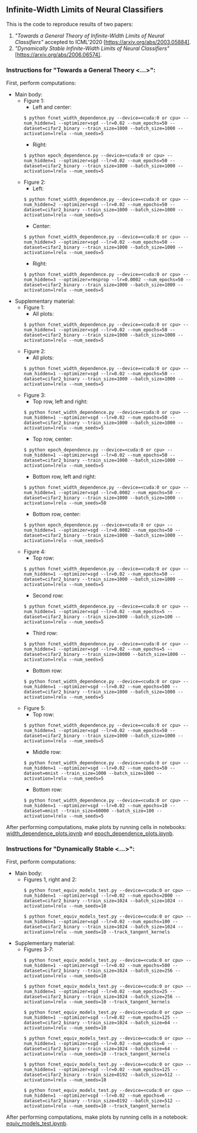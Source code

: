## Infinite-Width Limits of Neural Classifiers

This is the code to reproduce results of two papers: 
1. *"Towards a General Theory of Infinite-Width Limits of Neural Classifiers"* 
accepted to ICML'2020 [https://arxiv.org/abs/2003.05884].
2. *"Dynamically Stable Infinite-Width Limits of Neural Classifiers"* [https://arxiv.org/abs/2006.06574].

### Instructions for "Towards a General Theory <...>":

First, perform computations:
* Main body:
  * Figure 1:
    * Left and center:
    ```
    $ python fcnet_width_dependence.py --device=<cuda:0 or cpu> --num_hidden=1 --optimizer=sgd --lr=0.02 --num_epochs=50 --dataset=cifar2_binary --train_size=1000 --batch_size=1000 --activation=lrelu --num_seeds=5
    ```
    * Right:
    ```
    $ python epoch_dependence.py --device=<cuda:0 or cpu> --num_hidden=1 --optimizer=sgd --lr=0.02 --num_epochs=50 --dataset=cifar2_binary --train_size=1000 --batch_size=1000 --activation=lrelu --num_seeds=5  
    ```
  * Figure 2:
    * Left:
    ```
    $ python fcnet_width_dependence.py --device=<cuda:0 or cpu> --num_hidden=2 --optimizer=sgd --lr=0.02 --num_epochs=50 --dataset=cifar2_binary --train_size=1000 --batch_size=1000 --activation=lrelu --num_seeds=5
    ```
    * Center:
    ```
    $ python fcnet_width_dependence.py --device=<cuda:0 or cpu> --num_hidden=3 --optimizer=sgd --lr=0.02 --num_epochs=50 --dataset=cifar2_binary --train_size=1000 --batch_size=1000 --activation=lrelu --num_seeds=5
    ```
    * Right:
    ```
    $ python fcnet_width_dependence.py --device=<cuda:0 or cpu> --num_hidden=3 --optimizer=rmsprop --lr=0.0002 --num_epochs=50 --dataset=cifar2_binary --train_size=1000 --batch_size=1000 --activation=lrelu --num_seeds=5
    ```
* Supplementary material:
  * Figure 1:
    * All plots:
    ```
    $ python fcnet_width_dependence.py --device=<cuda:0 or cpu> --num_hidden=1 --optimizer=sgd --lr=0.02 --num_epochs=50 --dataset=cifar2_binary --train_size=1000 --batch_size=1000 --activation=lrelu --num_seeds=5
    ```
  * Figure 2:
    * All plots:
    ```
    $ python fcnet_width_dependence.py --device=<cuda:0 or cpu> --num_hidden=1 --optimizer=sgd --lr=0.02 --num_epochs=50 --dataset=cifar2_binary --train_size=1000 --batch_size=1000 --activation=lrelu --num_seeds=5
    ```
  * Figure 3:
    * Top row, left and right:
    ```
    $ python fcnet_width_dependence.py --device=<cuda:0 or cpu> --num_hidden=1 --optimizer=sgd --lr=0.02 --num_epochs=50 --dataset=cifar2_binary --train_size=1000 --batch_size=1000 --activation=lrelu --num_seeds=5
    ```
    * Top row, center:
    ```
    $ python epoch_dependence.py --device=<cuda:0 or cpu> --num_hidden=1 --optimizer=sgd --lr=0.02 --num_epochs=50 --dataset=cifar2_binary --train_size=1000 --batch_size=1000 --activation=lrelu --num_seeds=5  
    ```
    * Bottom row, left and right:
    ```
    $ python fcnet_width_dependence.py --device=<cuda:0 or cpu> --num_hidden=1 --optimizer=sgd --lr=0.0002 --num_epochs=50 --dataset=cifar2_binary --train_size=1000 --batch_size=1000 --activation=lrelu --num_seeds=50
    ```
    * Bottom row, center:
    ```
    $ python epoch_dependence.py --device=<cuda:0 or cpu> --num_hidden=1 --optimizer=sgd --lr=0.0002 --num_epochs=50 --dataset=cifar2_binary --train_size=1000 --batch_size=1000 --activation=lrelu --num_seeds=5  
    ```
  * Figure 4:
    * Top row:
    ```
    $ python fcnet_width_dependence.py --device=<cuda:0 or cpu> --num_hidden=1 --optimizer=sgd --lr=0.02 --num_epochs=50 --dataset=cifar2_binary --train_size=1000 --batch_size=1000 --activation=lrelu --num_seeds=5
    ```
    * Second row:
    ```
    $ python fcnet_width_dependence.py --device=<cuda:0 or cpu> --num_hidden=1 --optimizer=sgd --lr=0.02 --num_epochs=5 --dataset=cifar2_binary --train_size=1000 --batch_size=100 --activation=lrelu --num_seeds=5
    ```
    * Third row:
    ```
    $ python fcnet_width_dependence.py --device=<cuda:0 or cpu> --num_hidden=1 --optimizer=sgd --lr=0.02 --num_epochs=5 --dataset=cifar2_binary --train_size=10000 --batch_size=1000 --activation=lrelu --num_seeds=5
    ```
    * Bottom row:
    ```
    $ python fcnet_width_dependence.py --device=<cuda:0 or cpu> --num_hidden=1 --optimizer=sgd --lr=0.02 --num_epochs=500 --dataset=cifar2_binary --train_size=1000 --batch_size=1000 --activation=lrelu --num_seeds=5
    ```
  * Figure 5:
    * Top row:
    ```
    $ python fcnet_width_dependence.py --device=<cuda:0 or cpu> --num_hidden=1 --optimizer=sgd --lr=0.02 --num_epochs=50 --dataset=cifar2_binary --train_size=1000 --batch_size=1000 --activation=lrelu --num_seeds=5
    ```
    * Middle row:
    ```
    $ python fcnet_width_dependence.py --device=<cuda:0 or cpu> --num_hidden=1 --optimizer=sgd --lr=0.02 --num_epochs=50 --dataset=mnist --train_size=1000 --batch_size=1000 --activation=lrelu --num_seeds=5
    ```
    * Bottom row:
    ```
    $ python fcnet_width_dependence.py --device=<cuda:0 or cpu> --num_hidden=1 --optimizer=sgd --lr=0.02 --num_epochs=10 --dataset=mnist --train_size=60000 --batch_size=100 --activation=lrelu --num_seeds=5
    ```
   
After performing computations, make plots by running cells in notebooks: [width_dependence_plots.ipynb](/width_dependence_plots.ipynb) and [epoch_dependence_plots.ipynb](/epoch_dependence_plots.ipynb).


### Instructions for "Dynamically Stable <...>":

First, perform computations:
* Main body:
  * Figures 1, right and 2:
    ```
    $ python fcnet_equiv_models_test.py --device=<cuda:0 or cpu> --num_hidden=1 --optimizer=sgd --lr=0.02 --num_epochs=2000 --dataset=cifar2_binary --train_size=1024 --batch_size=1024 --activation=lrelu --num_seeds=10
    ```
    ```
    $ python fcnet_equiv_models_test.py --device=<cuda:0 or cpu> --num_hidden=1 --optimizer=sgd --lr=0.02 --num_epochs=100 --dataset=cifar2_binary --train_size=1024 --batch_size=1024 --activation=lrelu --num_seeds=10 --track_tangent_kernels
    ```
* Supplementary material:
  * Figures 3-7:
    ```
    $ python fcnet_equiv_models_test.py --device=<cuda:0 or cpu> --num_hidden=1 --optimizer=sgd --lr=0.02 --num_epochs=500 --dataset=cifar2_binary --train_size=1024 --batch_size=256 --activation=lrelu --num_seeds=10
    ```
    ```
    $ python fcnet_equiv_models_test.py --device=<cuda:0 or cpu> --num_hidden=1 --optimizer=sgd --lr=0.02 --num_epochs=25 --dataset=cifar2_binary --train_size=1024 --batch_size=256 --activation=lrelu --num_seeds=10 --track_tangent_kernels
    ```
    ```
    $ python fcnet_equiv_models_test.py --device=<cuda:0 or cpu> --num_hidden=1 --optimizer=sgd --lr=0.02 --num_epochs=125 --dataset=cifar2_binary --train_size=1024 --batch_size=64 --activation=lrelu --num_seeds=10
    ```
    ```
    $ python fcnet_equiv_models_test.py --device=<cuda:0 or cpu> --num_hidden=1 --optimizer=sgd --lr=0.02 --num_epochs=6 --dataset=cifar2_binary --train_size=1024 --batch_size=64 --activation=lrelu --num_seeds=10 --track_tangent_kernels
    ```
    ```
    $ python fcnet_equiv_models_test.py --device=<cuda:0 or cpu> --num_hidden=1 --optimizer=sgd --lr=0.02 --num_epochs=125 --dataset=cifar2_binary --train_size=8192 --batch_size=512 --activation=lrelu --num_seeds=10
    ```
    ```
    $ python fcnet_equiv_models_test.py --device=<cuda:0 or cpu> --num_hidden=1 --optimizer=sgd --lr=0.02 --num_epochs=6 --dataset=cifar2_binary --train_size=8192 --batch_size=512 --activation=lrelu --num_seeds=10 --track_tangent_kernels
    ```

   
After performing computations, make plots by running cells in a notebook: [equiv_models_test.ipynb](/equiv_models_test.ipynb).
